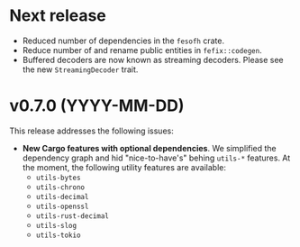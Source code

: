# Next release

- Reduced number of dependencies in the `fesofh` crate.
- Reduce number of and rename public entities in `fefix::codegen`.
- Buffered decoders are now known as streaming decoders. Please see the new `StreamingDecoder` trait.

# v0.7.0 (YYYY-MM-DD)

This release addresses the following issues:

- **New Cargo features with optional dependencies**. We simplified the dependency graph and hid "nice-to-have's" behing `utils-*` features. At the moment, the following utility features are available:
  - `utils-bytes`
  - `utils-chrono`
  - `utils-decimal`
  - `utils-openssl`
  - `utils-rust-decimal`
  - `utils-slog`
  - `utils-tokio`
